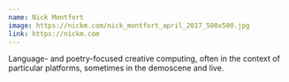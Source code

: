 ```yaml
---
name: Nick Montfort
image: https://nickm.com/nick_montfort_april_2017_500x500.jpg
link: https://nickm.com
---
```


Language- and poetry-focused creative computing, often in the context of particular platforms, sometimes in the demoscene and live.
